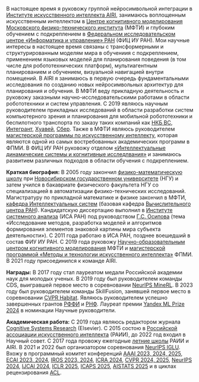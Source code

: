В настоящее время я руковожу группой нейросимвольной интеграции в <a href='https://airi.net/'>Институте искусственного интеллекта AIRI</a>, занимаюсь воплощенным искусственным интеллектом в <a href='https://cogmodel.mipt.ru/'>Центре когнитивного моделирования</a> <a href='https://mipt.ru/english/'>Московского физико-технического института</a> (МФТИ) и глубоким обучением с подкреплением в <a href='https://www.frccsc.ru/'>Федеральном исследовательском центре «Информатика и управление» РАН</a> (ФИЦ ИУ РАН). Мои научные интересы в настоящее время связаны с трансформерными и структурированным моделям мира в обучениия с подкреплением, применением языковых моделей для планирования поведения (в том числе для робототехнических платформ), мультиагентным планированием и обучением, визуальной навигацией внутри помещений. В AIRI я занимаюсь в первую очередь фундаментальными исследования по созданию новых нейросимвольных архитектур для планирования и обучения. В МФТИ веду прикладную деятельность и руковожу заказными научно-исследовательскими работами в области робототехники и систем управления. C 2019 являюсь научным руководителем прикладных исследований в области разработки систем компьютерного зрения и планирования для мобильной робототехники и беспилотного транспорта по заказу таких компаний как <a href='https://www.nkbvs.ru/?p=79'>НКБ ВС</a>, <a href='https://integrant.ru/'>Интегрант</a>, <a href='https://www.huawei.com/en'>Хуавей</a>, <a href='https://www.sberbank.com/promo/ecosystem/'>Сбер</a>. Также в МФТИ являюсь руководителем <a href='http://rairi.ru/wiki/index.php/Магистерская_программа_МТИИ'>магистерской программы по искусственному интеллекту</a>, которая являются одной из самых востребованных академических программ в ФПМИ. В ФИЦ ИУ РАН руковожу отделом <a href='https://rairi.frccsc.ru/en/structure/1'>«Интеллектуальные динамические системы и когнитивные исследлвания»</a> и занимаюсь развитием различных подходов в области обучения с подкреплением.

**Краткая биография:** В 2005 году закончил <a href='https://sesc.nsu.ru/'>физико-математическую школу</a> при <a href='https://www.nsu.ru/'>Новосибирском государственном университете</a> (НГУ) и затем учился в бакавриате физического факультета НГУ со специализацией в автоматизации физико-технических исследований. Магистратуру по прикладной математике и физике закончил в МФТИ, <a href='https://intsystems.github.io/'>кафедра Интеллектуальных систем</a> (базовая кафедра <a href='http://www.ccas.ru/'>Вычислительного центра РАН</a>). Кандидатскую диссертацию выполнил в <a href='http://www.isa.ru/'>Институте системного анализа</a> (ИСА РАН) под руководством <a href='https://cogmodel.mipt.ru/gos-bio'>Г.С. Осипова</a> (тема «Исследование методов, разработка моделей и алгоритмов формирования элементов знаковой картины мира субъекта деятельности»). С 2011 года работаю в ИСА РАН, позднее воешедший в состав ФИУ ИУ РАН. С 2019 года руковожу <a href='https://cogmodel.mipt.ru/'>Научно-образовательным центром когнитивного моделирования</a> МФТИ и <a href='http://rairi.ru/wiki/index.php/Магистерская_программа_МТИИ'>магистерской программой «Методы и технологии искусственного интеллекта»</a> ФПМИ. В 2021 году присоединился к команде AIRI.

**Награды:** В 2017 году стал лауреатом медали Российской академии наук для молодых ученых. В 2019 году был руководителем команды CDS, выигравшей первое место в соревновании <a href='https://www.aicrowd.com/challenges/neurips-2019-minerl-competition'>NeurIPS MineRL</a>. В 2023 году был руководителем команды SkillFusion, занявшей первое место в соревновании <a href='https://aihabitat.org/challenge/2023/'>CVPR Habitat</a>. Являюсь руководителем успешно завершенных грантов <a href='https://www.rfbr.ru/rffi/ru/'>РФФИ</a> и <a href='https://rscf.ru/'>РНФ</a>. Лауреат премии <a href='https://yandex.ru/scholarships'>Yandex ML Prize 2024</a> в номинации Научные руководители.

**Академическая работа:** С 2019 года являюсь редактором журнала <a href='https://www.sciencedirect.com/journal/cognitive-systems-research'>Cognitive Systems Research</a> (Elsevier). С 2015 состою в <a href='https://raai.org/'>Российской ассоциации искусственного интеллекта</a> (РАИИ), до 2022 год входил в Научный совет. С 2017 года провожу ежегодные <a href='https://airi.net/ru/summer-school-2023/'>летние школы</a> РАИИ и AIRI. В 2021 и 2022 был организатором соревнования <a href='https://www.iglu-contest.net/'>NeurIPS IGLU</a>. Вхожу в программный комитет конференций <a href='http://aaai.org/conference/aaai/'>AAAI 2023, 2024, 2025</a>, <a href='https://ecai2023.eu'>ECAI 2023, 2024</a>, <a href='https://ieee-iros.org'>IROS 2023, 2024</a>, <a href='https://ieee-icra.org'>ICRA 2024</a>, <a href='https://cvpr.thecvf.com'>CVPR 2024, 2025</a>, <a href='http://neurips.cc'>NeurIPS 2024</a>, <a href='https://www.ijcai.org'>IJCAI 2024</a>, <a href='http://iclr.cc/'>ICLR 2025</a>, <a href='https://www.icaps-conference.org'>ICAPS 2025</a>, <a href='https://aistats.org'>AISTATS 2025</a> и в циклах рецензирования <a href='https://aclrollingreview.org'>ACL</a>.
